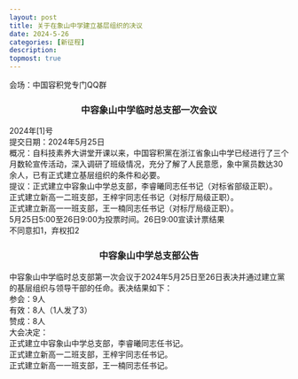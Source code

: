 ```yaml
---
layout: post
title: 关于在象山中学建立基层组织的决议
date: 2024-5-26
categories: [新征程]
description: 
topmost: true
---
```

会场：中国容积党专门QQ群

<h3><Center>中容象山中学临时总支部一次会议</Center></h3>

2024年[1]号
<br>
提交日期：2024年5月25日
<br>
概况：自科技素养大讲堂开课以来，中国容积黨在浙江省象山中学已经进行了三个月数轮宣传活动，深入调研了班级情况，充分了解了人民意愿，象中黨员数达30余人，已有正式建立基层组织的条件和必要。
<br>
提议：正式建立中容象山中学总支部，李睿曦同志任书记（对标省部级正职）。
<br>
正式建立新高一二班支部，王梓宇同志任书记（对标厅局级正职）。
<br>
正式建立新高一一班支部，王一楠同志任书记（对标厅局级正职）。
<br>
5月25日5:00至26日9:00为投票时间。26日9:00宣读计票结果
<br>
不同意扣1，弃权扣2


<h3><Center>中容象山中学总支部公告</Center></h3>

中容象山中学临时总支部第一次会议于2024年5月25日至26日表决并通过建立黨的基层组织与领导干部的任命。表决结果如下：
<br>
参会：9人
<br>
有效：8人（1人发了3）
<br>
赞成：8人
<br>
大会决定：
<br>
正式建立中容象山中学总支部，李睿曦同志任书记。
<br>
正式建立新高一二班支部，王梓宇同志任书记。
<br>
正式建立新高一一班支部，王一楠同志任书记。
